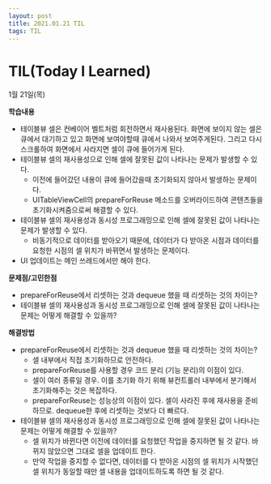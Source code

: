 ```yaml
---
layout: post
title: 2021.01.21 TIL
tags: TIL
---
```

# TIL(Today I Learned)

1월 21일(목)

**학습내용**

- 테이블뷰 셀은 컨베이어 벨트처럼 회전하면서 재사용된다. 화면에 보이지 않는 셀은 큐에서 대기하고 있고 화면에 보여야할때 큐에서 나와서 보여주게된다. 그리고 다시 스크롤하여 화면에서 사라지면 셀이 큐에 들어가게 된다.
- 테이블뷰 셀의 재사용성으로 인해 셀에 잘못된 값이 나타나는 문제가 발생할 수 있다.
    - 이전에 들어갔던 내용이 큐에 들어갔을때 초기화되지 않아서 발생하는 문제이다.
    - UITableViewCell의 prepareForReuse 메소드를 오버라이드하여 콘텐츠들을 초기화시켜줌으로써 해결할 수 있다.
- 테이블뷰 셀의 재사용성과 동시성 프로그래밍으로 인해 셀에 잘못된 값이 나타나는 문제가 발생할 수 있다.
    - 비동기적으로 데이터를 받아오기 때문에, 데이터가 다 받아온 시점과 데이터를 요청한 시점의 셀 위치가 바뀌면서 발생하는 문제이다.
- UI 업데이트는 메인 쓰레드에서만 해야 한다.

**문제점/고민한점**

- prepareForReuse에서 리셋하는 것과 dequeue 했을 때 리셋하는 것의 차이는?
- 테이블뷰 셀의 재사용성과 동시성 프로그래밍으로 인해 셀에 잘못된 값이 나타나는 문제는 어떻게 해결할 수 있을까?

**해결방법**

- prepareForReuse에서 리셋하는 것과 dequeue 했을 때 리셋하는 것의 차이는?
    - 셀 내부에서 직접 초기화하므로 안전하다.
    - prepareForReuse를 사용할 경우 코드 분리 (기능 분리)의 이점이 있다.
    - 셀이 여러 종류일 경우. 이를 초기화 하기 위해 뷰컨트롤러 내부에서 분기해서 초기화해주는 것은 복잡하다.
    - prepareForReuse는 성능상의 이점이 있다. 셀이 사라진 후에 재사용을 준비하므로. dequeue한 후에 리셋하는 것보다 더 빠르다.
- 테이블뷰 셀의 재사용성과 동시성 프로그래밍으로 인해 셀에 잘못된 값이 나타나는 문제는 어떻게 해결할 수 있을까?
    - 셀 위치가 바뀐다면 이전에 데이터를 요청했던 작업을 중지하면 될 것 같다. 바뀌지 않았으면 그대로 셀을 업데이트 한다.
    - 만약 작업을 중지할 수 없다면, 데이터를 다 받아온 시점의 셀 위치가 시작했던 셀 위치가 동일할 때만 셀 내용을 업데이트하도록 하면 될 것 같다.
